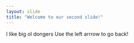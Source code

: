 ```yaml
---
layout: slide
title: "Welcome to our second slide!"
---
```

I like big ol dongers
Use the left arrrow to go back!
